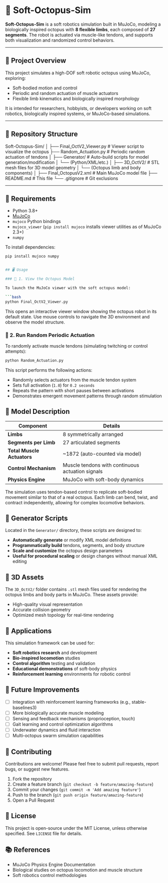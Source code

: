 # 🐙 Soft-Octopus-Sim

**Soft-Octopus-Sim** is a soft robotics simulation built in MuJoCo, modeling a biologically inspired octopus with **8 flexible limbs**, each composed of **27 segments**. The robot is actuated via muscle-like tendons, and supports both visualization and randomized control behaviors.

---

## 🚀 Project Overview

This project simulates a high-DOF soft robotic octopus using MuJoCo, exploring:
- Soft-bodied motion and control
- Periodic and random actuation of muscle actuators
- Flexible limb kinematics and biologically inspired morphology

It is intended for researchers, hobbyists, or developers working on soft robotics, biologically inspired systems, or MuJoCo-based simulations.

---

## 📁 Repository Structure

Soft-Octopus-Sim/
│
├── Final_OctV2_Viewer.py # Viewer script to visualize the octopus
├── Random_Actuation.py # Periodic random actuation of tendons
│
├── Generator/ # Auto-build scripts for model generation/modification
│ └── (Python/XML/etc.)
│
├── 3D_OctV2/ # STL mesh files for 3D model geometry
│ └── (Octopus limb and body components)
│
├── Final_OctopusV2.xml # Main MuJoCo model file
├── README.md # This file
└── .gitignore # Git exclusions



---

## 🧰 Requirements

- Python 3.8+
- [MuJoCo](https://mujoco.org/)
- `mujoco` Python bindings
- `mujoco_viewer` (`pip install mujoco` installs viewer utilities as of MuJoCo 2.3+)
- `numpy`

To install dependencies:
```bash
pip install mujoco numpy


## 🖥️ Usage

### 🔹 1. View the Octopus Model

To launch the MuJoCo viewer with the soft octopus model:

```bash
python Final_OctV2_Viewer.py
```

This opens an interactive viewer window showing the octopus robot in its default state. Use mouse controls to navigate the 3D environment and observe the model structure.

### 🔹 2. Run Random Periodic Actuation

To randomly activate muscle tendons (simulating twitching or control attempts):

```bash
python Random_Actuation.py
```

This script performs the following actions:
- Randomly selects actuators from the muscle tendon system
- Sets full activation (`1.0`) for `0.2 seconds`
- Repeats the pattern with short pauses between activations
- Demonstrates emergent movement patterns through random stimulation

## 🧪 Model Description

| Component | Details |
|-----------|---------|
| **Limbs** | 8 symmetrically arranged |
| **Segments per Limb** | 27 articulated segments |
| **Total Muscle Actuators** | ~1872 (auto-counted via model) |
| **Control Mechanism** | Muscle tendons with continuous actuation signals |
| **Physics Engine** | MuJoCo with soft-body dynamics |

The simulation uses tendon-based control to replicate soft-bodied movement similar to that of a real octopus. Each limb can bend, twist, and contract independently, allowing for complex locomotive behaviors.

## 🔧 Generator Scripts

Located in the `Generator/` directory, these scripts are designed to:

- **Automatically generate** or modify XML model definitions
- **Programmatically build** tendons, segments, and body structure  
- **Scale and customize** the octopus design parameters
- **Useful for procedural scaling** or design changes without manual XML editing

## 🧱 3D Assets

The `3D_OctV2/` folder contains `.stl` mesh files used for rendering the octopus limbs and body parts in MuJoCo. These assets provide:

- High-quality visual representation
- Accurate collision geometry
- Optimized mesh topology for real-time rendering

## 🎯 Applications

This simulation framework can be used for:

- **Soft robotics research** and development
- **Bio-inspired locomotion** studies
- **Control algorithm** testing and validation
- **Educational demonstrations** of soft-body physics
- **Reinforcement learning** environments for robotic control

## 📌 Future Improvements

- [ ] Integration with reinforcement learning frameworks (e.g., stable-baselines3)
- [ ] More biologically accurate muscle modeling
- [ ] Sensing and feedback mechanisms (proprioception, touch)
- [ ] Gait learning and control optimization algorithms
- [ ] Underwater dynamics and fluid interaction
- [ ] Multi-octopus swarm simulation capabilities

## 🤝 Contributing

Contributions are welcome! Please feel free to submit pull requests, report bugs, or suggest new features.

1. Fork the repository
2. Create a feature branch (`git checkout -b feature/amazing-feature`)
3. Commit your changes (`git commit -m 'Add amazing feature'`)
4. Push to the branch (`git push origin feature/amazing-feature`)
5. Open a Pull Request

## 📄 License

This project is open-source under the MIT License, unless otherwise specified. See `LICENSE` file for details.

## 📚 References

- MuJoCo Physics Engine Documentation
- Biological studies on octopus locomotion and muscle structure
- Soft robotics control methodologies
